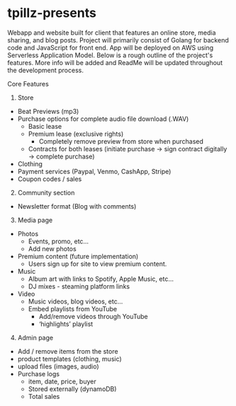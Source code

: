 # tpillz-presents
Webapp and website built for client that features an online store, media sharing, and blog posts. Project will primarily consist of Golang for backend code and JavaScript for front end. App will be deployed on AWS using Serverless Application Model. Below is a rough outline of the project's features. More info will be added and ReadMe will be updated throughout the development process. 

Core Features
1. Store
  - Beat Previews (mp3)
  - Purchase options for complete audio file download (.WAV)
    - Basic lease
    - Premium lease (exclusive rights)
      - Completely remove preview from store when purchased
    - Contracts for both leases (initiate purchase -> sign contract digitally -> complete purchase)
  - Clothing
  - Payment services (Paypal, Venmo, CashApp, Stripe)
  - Coupon codes / sales 
2. Community section
  - Newsletter format (Blog with comments)
3. Media page
  - Photos
    - Events, promo, etc…
    - Add new photos
  - Premium content (future implementation)
    - Users sign up for site to view premium content.
  - Music
    - Album art with links to Spotify, Apple Music, etc…
    - DJ mixes - steaming platform links
  - Video 
    - Music videos, blog videos, etc…
    - Embed playlists from YouTube
      - Add/remove videos through YouTube
      - ‘highlights’ playlist
4. Admin page
  - Add / remove items from the store
  - product templates (clothing, music)
  - upload files (images, audio)
  - Purchase logs 
    - item, date, price, buyer
    - Stored externally (dynamoDB)
    - Total sales 
